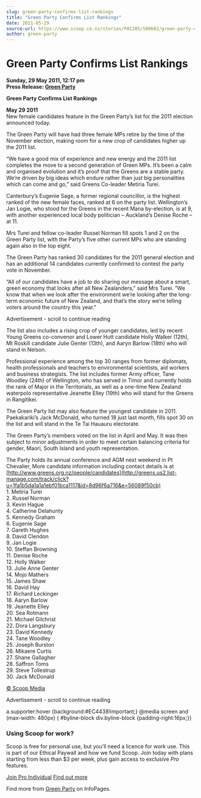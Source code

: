 ```yaml
---
slug: green-party-confirms-list-rankings
title: "Green Party Confirms List Rankings"
date: 2011-05-29
source-url: https://www.scoop.co.nz/stories/PA1105/S00602/green-party-confirms-list-rankings.htm
author: green-party
---
```

Green Party Confirms List Rankings
==================================

**Sunday, 29 May 2011, 12:17 pm**  
**Press Release: [Green Party](https://info.scoop.co.nz/Green_Party)**

**Green Party Confirms List Rankings**

**May 29 2011**  
New female candidates feature in the Green Party’s list for the 2011 election announced today.

The Green Party will have had three female MPs retire by the time of the November election, making room for a new crop of candidates higher up the 2011 list.

“We have a good mix of experience and new energy and the 2011 list completes the move to a second generation of Green MPs. It’s been a calm and organised evolution and it’s proof that the Greens are a stable party. We’re driven by big ideas which endure rather than just big personalities which can come and go,” said Greens Co-leader Metiria Turei.

Canterbury’s Eugenie Sage, a former regional councillor, is the highest ranked of the new female faces, ranked at 6 on the party list. Wellington’s Jan Logie, who stood for the Greens in the recent Mana by-election, is at 9, with another experienced local body politician – Auckland’s Denise Roche – at 11.

Mrs Turei and fellow co-leader Russel Norman fill spots 1 and 2 on the Green Party list, with the Party’s five other current MPs who are standing again also in the top eight.

The Green Party has ranked 30 candidates for the 2011 general election and has an additional 14 candidates currently confirmed to contest the party vote in November.

“All of our candidates have a job to do sharing our message about a smart, green economy that looks after all New Zealanders,” said Mrs Turei. “We know that when we look after the environment we’re looking after the long-term economic future of New Zealand, and that’s the story we’re telling voters around the country this year.”

Advertisement - scroll to continue reading





The list also includes a rising crop of younger candidates, led by recent Young Greens co-convenor and Lower Hutt candidate Holly Walker (12th), Mt Roskill candidate Julie Genter (13th), and Aaryn Barlow (18th) who will stand in Nelson.

Professional experience among the top 30 ranges from former diplomats, health professionals and teachers to environmental scientists, aid workers and business strategists. The list includes former Army officer, Tane Woodley (24th) of Wellington, who has served in Timor and currently holds the rank of Major in the Territorials, as well as a one-time New Zealand waterpolo representative Jeanette Elley (19th) who will stand for the Greens in Rangitikei.

The Green Party list may also feature the youngest candidate in 2011. Paekakariki’s Jack McDonald, who turned 18 just last month, fills spot 30 on the list and will stand in the Te Tai Hauauru electorate.

The Green Party’s members voted on the list in April and May. It was then subject to minor adjustments in order to meet certain balancing criteria for gender, Maori, South Island and youth representation.

The Party holds its annual conference and AGM next weekend in Pt Chevalier, More candidate information including contact details is at [http://www.greens.org.nz/people/candidates](http://greens.us2.list-manage.com/track/click?u=1fa1b5da1a1a1ebf01bca1117&id=8d96f6a716&e=56089f50cb)  
1\. Metiria Turei  
2\. Russel Norman  
3\. Kevin Hague  
4\. Catherine Delahunty  
5\. Kennedy Graham  
6\. Eugenie Sage  
7\. Gareth Hughes  
8\. David Clendon  
9\. Jan Logie  
10\. Steffan Browning  
11\. Denise Roche  
12\. Holly Walker  
13\. Julie Anne Genter  
14\. Mojo Mathers  
15\. James Shaw  
16\. David Hay  
17\. Richard Leckinger  
18\. Aaryn Barlow  
19\. Jeanette Elley  
20\. Sea Rotmann  
21\. Michael Gilchrist  
22\. Dora Langsbury  
23\. David Kennedy  
24\. Tane Woodley  
25\. Joseph Burston  
26\. Mikaere Curtis  
27\. Shane Gallagher  
28\. Saffron Toms  
29\. Steve Tollestrup  
30\. Jack McDonald

  

[© Scoop Media](http://www.scoop.co.nz/about/terms.html)  

Advertisement - scroll to continue reading



a.supporter:hover {background:#EC4438!important;} @media screen and (max-width: 480px) { #byline-block div.byline-block {padding-right:16px;}}

### Using Scoop for work?

Scoop is free for personal use, but you’ll need a licence for work use. This is part of our Ethical Paywall and how we fund Scoop. Join today with plans starting from less than $3 per week, plus gain access to exclusive _Pro_ features.  
  
[Join Pro Individual](https://pro.scoop.co.nz/Individual/?from=ProIn24) [Find out more](https://pro.scoop.co.nz/using-scoop-for-work/?from=ProIn24)

Find more from [Green Party](https://info.scoop.co.nz/Green_Party) on InfoPages.
